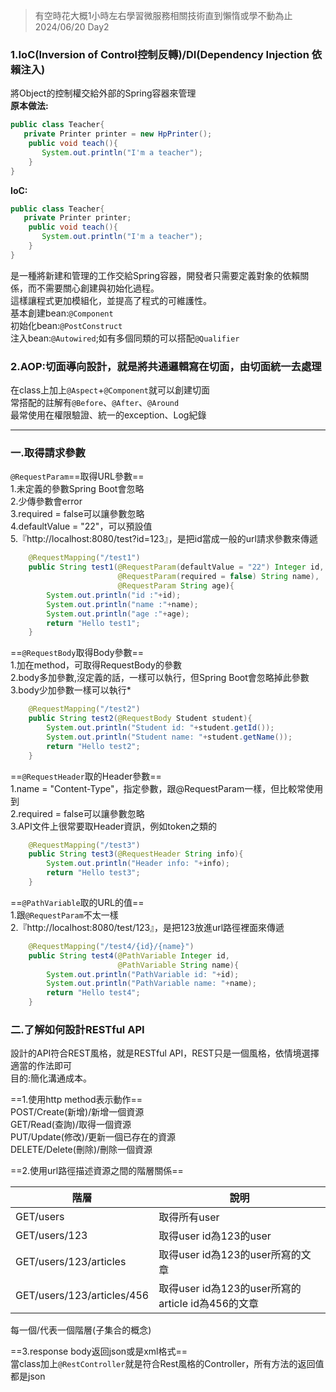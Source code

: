 >有空時花大概1小時左右學習微服務相關技術直到懶惰或學不動為止 2024/06/20 Day2

### 1.IoC(Inversion of Control控制反轉)/DI(Dependency Injection 依賴注入)
將Object的控制權交給外部的Spring容器來管理  
**原本做法:**
```java
public class Teacher{
   private Printer printer = new HpPrinter();
	public void teach(){
	   System.out.println("I'm a teacher");   
	}
}
```
**IoC:**

```java
public class Teacher{
   private Printer printer;
	public void teach(){
	   System.out.println("I'm a teacher");   
	}
}
```


是一種將新建和管理的工作交給Spring容器，開發者只需要定義對象的依賴關係，而不需要關心創建與初始化過程。  
這樣讓程式更加模組化，並提高了程式的可維護性。  
基本創建bean:`@Component`  
初始化bean:`@PostConstruct`  
注入bean:`@Autowired`;如有多個同類的可以搭配`@Qualifier`  

### 2.AOP:切面導向設計，就是將共通邏輯寫在切面，由切面統一去處理
在class上加上`@Aspect`+`@Component`就可以創建切面  
常搭配的註解有`@Before`、`@After`、`@Around`  
最常使用在權限驗證、統一的exception、Log紀錄  

***
 
### 一.取得請求參數
`@RequestParam`==取得URL參數==  
1.未定義的參數Spring Boot會忽略  
2.少傳參數會error  
3.required = false可以讓參數忽略  
4.defaultValue = "22"，可以預設值  
5.『http://localhost:8080/test?id=123』，是把id當成一般的url請求參數來傳遞  

```java
    @RequestMapping("/test1")
    public String test1(@RequestParam(defaultValue = "22") Integer id,
                        @RequestParam(required = false) String name),
						@RequestParam String age){
        System.out.println("id :"+id);
        System.out.println("name :"+name);
		System.out.println("age :"+age);
        return "Hello test1";
    }
```

==`@RequestBody`取得Body參數==  
1.加在method，可取得RequestBody的參數  
2.body多加參數,沒定義的話，一樣可以執行，但Spring Boot會忽略掉此參數  
3.body少加參數一樣可以執行*  

```java
    @RequestMapping("/test2")
    public String test2(@RequestBody Student student){
        System.out.println("Student id: "+student.getId());
        System.out.println("Student name: "+student.getName());
        return "Hello test2";
    }
```

==`@RequestHeader`取的Header參數==  
1.name = "Content-Type"，指定參數，跟@RequestParam一樣，但比較常使用到  
2.required = false可以讓參數忽略  
3.API文件上很常要取Header資訊，例如token之類的  

```java
    @RequestMapping("/test3")
    public String test3(@RequestHeader String info){
        System.out.println("Header info: "+info);
        return "Hello test3";
    }
```

==`@PathVariable`取的URL的值==  
1.跟`@RequestParam`不太一樣  
2.『http://localhost:8080/test/123』，是把123放進url路徑裡面來傳遞  

```java
    @RequestMapping("/test4/{id}/{name}")
    public String test4(@PathVariable Integer id,
                        @PathVariable String name){
        System.out.println("PathVariable id: "+id);
        System.out.println("PathVariable name: "+name);
        return "Hello test4";
    }
```

### 二.了解如何設計RESTful API
設計的API符合REST風格，就是RESTful API，REST只是一個風格，依情境選擇適當的作法即可  
目的:簡化溝通成本。  


==1.使用http method表示動作==  
  POST/Create(新增)/新增一個資源  
  GET/Read(查詢)/取得一個資源  
  PUT/Update(修改)/更新一個已存在的資源  
  DELETE/Delete(刪除)/刪除一個資源  

==2.使用url路徑描述資源之間的階層關係==

| 階層                       | 說明                                              |
| -------------------------- | ------------------------------------------------- |
| GET/users                  | 取得所有user                                      |
| GET/users/123              | 取得user id為123的user                            |
| GET/users/123/articles     | 取得user id為123的user所寫的文章                  |
| GET/users/123/articles/456 | 取得user id為123的user所寫的article id為456的文章 |

每一個/代表一個階層(子集合的概念)  

==3.response body返回json或是xml格式==  
當class加上`@RestController`就是符合Rest風格的Controller，所有方法的返回值都是json  
